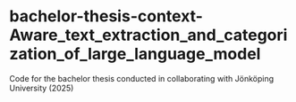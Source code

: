 # bachelor-thesis-context-Aware_text_extraction_and_categorization_of_large_language_model
Code for the bachelor thesis conducted in collaborating with Jönköping University (2025)
